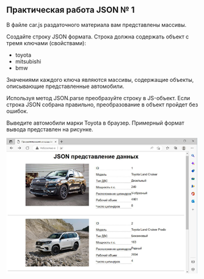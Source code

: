 <h2>Практическая работа JSON № 1</h2>


В файле car.js раздаточного материала вам представлены массивы.

Создайте строку JSON формата. Строка должна содержать объект с тремя ключами (свойствами):

* toyota
* mitsubishi
* bmw

Значениями каждого ключа являются массивы, содержащие объекты, описывающие представленные автомобили.

Используя метод JSON.parse преобразуйте строку в JS-объект. Если строка JSON собрана правильно, преобразование в объект пройдет без ошибок.

Выведите автомобили марки Toyota в браузер. Примерный формат вывода представлен на рисунке.

<img src="https://raw.githubusercontent.com/artexhibit/Fundamentals-of-algorithmization-and-programming/main/JS/JSON/Lesson%201/images/Result.png?raw=true" alt="Result" width="500">

